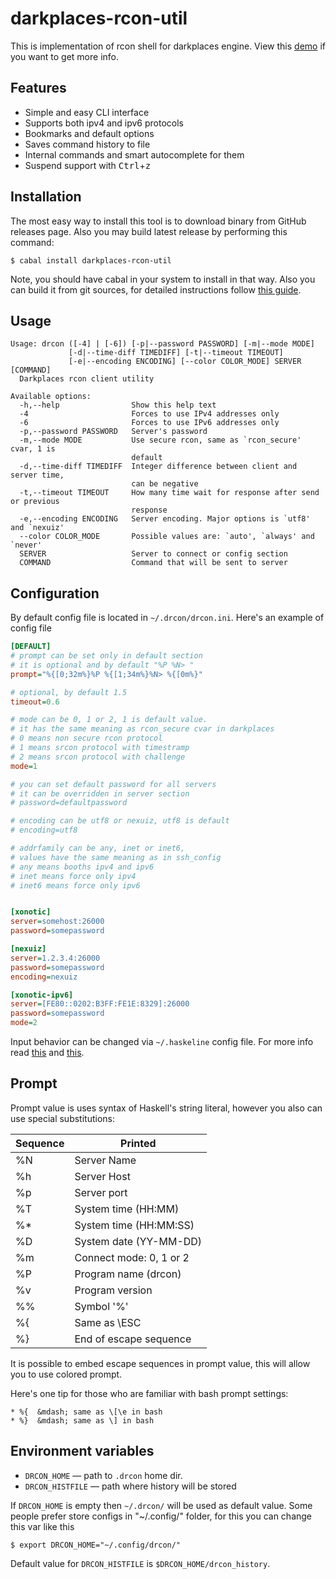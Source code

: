 # darkplaces-rcon-util

This is implementation of rcon shell for darkplaces engine.
View this [demo] if you want to get more info.

## Features

* Simple and easy CLI interface
* Supports both ipv4 and ipv6 protocols
* Bookmarks and default options
* Saves command history to file
* Internal commands and smart autocomplete for them
* Suspend support with <kbd>Ctrl</kbd>+<kbd>z</kdb>

## Installation

The most easy way to install this tool is to download
binary from GitHub releases page. Also you may build latest
release by performing this command:

    $ cabal install darkplaces-rcon-util

Note, you should have cabal in your system to install in that way.
Also you can build it from git sources, for detailed instructions
follow [this guide][git build].

## Usage

    Usage: drcon ([-4] | [-6]) [-p|--password PASSWORD] [-m|--mode MODE]
                 [-d|--time-diff TIMEDIFF] [-t|--timeout TIMEOUT]
                 [-e|--encoding ENCODING] [--color COLOR_MODE] SERVER [COMMAND]
      Darkplaces rcon client utility

    Available options:
      -h,--help                Show this help text
      -4                       Forces to use IPv4 addresses only
      -6                       Forces to use IPv6 addresses only
      -p,--password PASSWORD   Server's password
      -m,--mode MODE           Use secure rcon, same as `rcon_secure' cvar, 1 is
                               default
      -d,--time-diff TIMEDIFF  Integer difference between client and server time,
                               can be negative
      -t,--timeout TIMEOUT     How many time wait for response after send or previous
                               response
      -e,--encoding ENCODING   Server encoding. Major options is `utf8' and `nexuiz'
      --color COLOR_MODE       Possible values are: `auto', `always' and `never'
      SERVER                   Server to connect or config section
      COMMAND                  Command that will be sent to server


## Configuration

By default config file is located in `~/.drcon/drcon.ini`.
Here's an example of config file

```ini
[DEFAULT]
# prompt can be set only in default section
# it is optional and by default "%P %N> "
prompt="%{[0;32m%}%P %{[1;34m%}%N> %{[0m%}"

# optional, by default 1.5
timeout=0.6

# mode can be 0, 1 or 2, 1 is default value.
# it has the same meaning as rcon_secure cvar in darkplaces
# 0 means non secure rcon protocol
# 1 means srcon protocol with timestramp
# 2 means srcon protocol with challenge
mode=1

# you can set default password for all servers
# it can be overridden in server section
# password=defaultpassword

# encoding can be utf8 or nexuiz, utf8 is default
# encoding=utf8

# addrfamily can be any, inet or inet6,
# values have the same meaning as in ssh_config
# any means booths ipv4 and ipv6
# inet means force only ipv4
# inet6 means force only ipv6


[xonotic]
server=somehost:26000
password=somepassword

[nexuiz]
server=1.2.3.4:26000
password=somepassword
encoding=nexuiz

[xonotic-ipv6]
server=[FE80::0202:B3FF:FE1E:8329]:26000
password=somepassword
mode=2
```
Input behavior can be changed via `~/.haskeline` config file. For more info
read [this][haskeline config] and [this][haskeline bind].

## Prompt

Prompt value is uses syntax of Haskell's string literal, however you also
can use special substitutions:

| Sequence | Printed                 |
| -------- | ----------------------- |
| %N       | Server Name             |
| %h       | Server Host             |
| %p       | Server port             |
| %T       | System time (HH:MM)     |
| %*       | System time (HH:MM:SS)  |
| %D       | System date (YY-MM-DD)  |
| %m       | Connect mode: 0, 1 or 2 |
| %P       | Program name (drcon)    |
| %v       | Program version         |
| %%       | Symbol '%'              |
| %{       | Same as \ESC            |
| %}       | End of escape sequence  |

It is possible to embed escape sequences in prompt value, this will allow you
to use colored prompt.

Here's one tip for those who are familiar with bash prompt settings:

    * %{  &mdash; same as \[\e in bash
    * %}  &mdash; same as \] in bash

## Environment variables

* `DRCON_HOME` &mdash; path to `.drcon` home dir.
* `DRCON_HISTFILE` &mdash; path where history will be stored

If `DRCON_HOME` is empty then `~/.drcon/` will be used as default value.
Some people prefer store configs in "~/.config/" folder, for this you can
change this var like this

    $ export DRCON_HOME="~/.config/drcon/"

Default value for `DRCON_HISTFILE` is `$DRCON_HOME/drcon_history`.


[demo]: https://asciinema.org/a/20146
[git build]:  ../README.md#building-from-source
[haskeline config]: http://trac.haskell.org/haskeline/wiki/UserPrefs
[haskeline bind]: http://trac.haskell.org/haskeline/wiki/CustomKeyBindings
[string literal]: http://book.realworldhaskell.org/read/characters-strings-and-escaping-rules.html#escapes.escape
